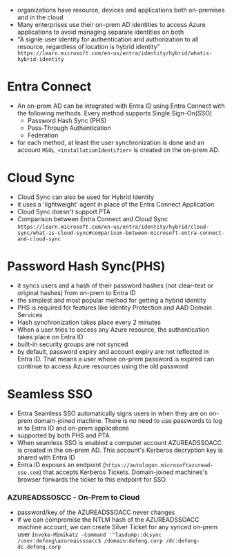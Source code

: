 - organizations have resource, devices and applications both on-premises and in the cloud
- Many enterprises use their on-prem AD identities to access Azure applications to avoid managing separate identities on both
- "A signle user identity for authentication and authorization to all resource, regardless of location is hybrid identity"
` https://learn.microsoft.com/en-us/entra/identity/hybrid/whatis-hybrid-identity`

# Entra Connect
- An on-prem AD can be integrated with Entra ID using Entra Connect with the following methods. Every method supports Single Sign-On(SSO)
	- Password Hash Sync (PHS)
	- Pass-Through Authentication
	- Federation
- for each method, at least the user synchronization is done and an account `MSOL_<installationIdentifier>` is created on the on-prem AD.

# Cloud Sync
- Cloud Sync can also be used for Hybrid Identity
- it uses a 'lightweight' agent in place of the Entra Connect Application
- Cloud Sync doesn't support PTA
- Comparison between Entra Connect and Cloud Sync
`https://learn.microsoft.com/en-us/entra/identity/hybrid/cloud-sync/what-is-cloud-sync#comparison-between-microsoft-entra-connect-and-cloud-sync`

# Password Hash Sync(PHS) 
- it syncs users and a hash of their password hashes (not clear-text or original hashes) from on-prem to Entra ID
- the simplest and most popular method for getting a hybrid identity
- PHS is required for features like Identity Protection and AAD Domain Services
- Hash synchronization takes place every 2 minutes
- When a user tries to access any Azure resource, the authentication takes place on Entra ID
- built-in security groups are not synced
- by default, password expiry and account expiry are not reflected in Entra ID. That means a user whose on-prem password is expired can continue to access Azure resources using the old password

# Seamless SSO
- Entra Seamless SSO automatically signs users in when they are on on-prem domain-joined machine. There is no need to use passwords to log in to Entra ID and on-prem applications 
- supported by both PHS and PTA 
- When seamless SSO is enabled a computer account AZUREADSSOACC is created in the on-prem AD. This account's Kerberos decryption key is shared with Entra ID
- Entra ID exposes an endpoint (`https://autologon.microsoftazuread-sso.com`) that accepts Kerberos Tickets. Domain-joined machines's browser forwards the ticket to this endpoint for SSO.

### AZUREADSSOSCC - On-Prem to Cloud
- password/key of the AZUREADSSOACC never changes 
- if we can compromise the NTLM hash of the AZUREADSSOACC machine account, we can create Silver Ticket for any synced on-prem user
` Invoke-Mimikatz -Command '"lasdump::dcsync /user:defeng\azureasssoacc$ /domain:defeng.corp /dc:defeng-dc.defeng.corp `